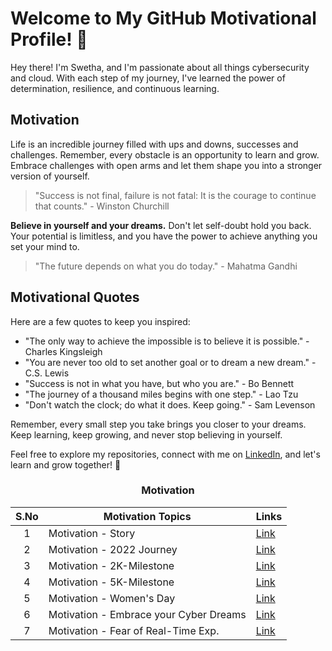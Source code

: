 # Welcome to My GitHub Motivational Profile! 🚀

Hey there! I'm Swetha, and I'm passionate about all things cybersecurity and cloud. With each step of my journey, I've learned the power of determination, resilience, and continuous learning. 

## Motivation

Life is an incredible journey filled with ups and downs, successes and challenges. Remember, every obstacle is an opportunity to learn and grow. Embrace challenges with open arms and let them shape you into a stronger version of yourself.

> "Success is not final, failure is not fatal: It is the courage to continue that counts." - Winston Churchill

**Believe in yourself and your dreams.** Don't let self-doubt hold you back. Your potential is limitless, and you have the power to achieve anything you set your mind to.

> "The future depends on what you do today." - Mahatma Gandhi

## Motivational Quotes

Here are a few quotes to keep you inspired:

- "The only way to achieve the impossible is to believe it is possible." - Charles Kingsleigh
- "You are never too old to set another goal or to dream a new dream." - C.S. Lewis
- "Success is not in what you have, but who you are." - Bo Bennett
- "The journey of a thousand miles begins with one step." - Lao Tzu
- "Don't watch the clock; do what it does. Keep going." - Sam Levenson

Remember, every small step you take brings you closer to your dreams. Keep learning, keep growing, and never stop believing in yourself.

Feel free to explore my repositories, connect with me on [LinkedIn](https://www.linkedin.com/in/iamswetha7/), and let's learn and grow together! 🌟

<div align="center">

<div align="center">

### Motivation

| S.No | Motivation Topics                        | Links                                                                                                          |
|:----:|------------------------------------------|----------------------------------------------------------------------------------------------------------------|
|   1  | Motivation - Story                      | [Link](https://www.linkedin.com/posts/iamswetha7_motivation-neverlosehope-learning-activity-7022630520278667264-CK7Y/) |
|   2  | Motivation - 2022 Journey              | [Link](https://www.linkedin.com/posts/iamswetha7_journey-farewell-student-activity-7014979705866964994-bXH9)      |
|   3  | Motivation - 2K-Milestone              | [Link](https://www.linkedin.com/posts/iamswetha7_2k-sucess-learning-activity-7033716010452967425-wLQJ)           |
|   4  | Motivation - 5K-Milestone              | [Link](https://www.linkedin.com/posts/iamswetha7_learnwithswetha-letslearntogether-5k-activity-7085951695955836929-cHA1) |
|   5  | Motivation - Women's Day               | [Link](https://www.linkedin.com/posts/iamswetha7_women-internationalwomensday-cloudnloud-activity-7039239321677111296-J1NR) |
|   6  | Motivation - Embrace your Cyber Dreams | [Link](https://www.linkedin.com/posts/iamswetha7_learnwithswetha-cloudnloud-linkedin-activity-7101830356189736960-uQrG) |
|   7  | Motivation - Fear of Real-Time Exp.    | [Link](https://www.linkedin.com/posts/iamswetha7_connections-cybersecurity-community-activity-7008866971433787393-YcNj) |
